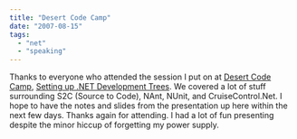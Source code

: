 ```yaml
---
title: "Desert Code Camp"
date: "2007-08-15"
tags: 
  - "net"
  - "speaking"
---
```


Thanks to everyone who attended the session I put on at [Desert Code Camp](http://desertcodecamp.com/default.aspx), [Setting up .NET Development Trees](http://desertcodecamp.com/signUp.aspx?session=196). We covered a lot of stuff surrounding S2C (Source to Code), NAnt, NUnit, and CruiseControl.Net. I hope to have the notes and slides from the presentation up here within the next few days. Thanks again for attending. I had a lot of fun presenting despite the minor hiccup of forgetting my power supply.
